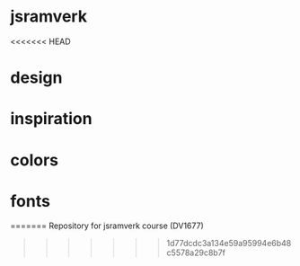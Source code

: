 # jsramverk

<<<<<<< HEAD
# design

# inspiration

# colors

# fonts
=======
Repository for jsramverk course (DV1677)
>>>>>>> 1d77dcdc3a134e59a95994e6b48c5578a29c8b7f
